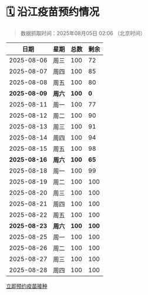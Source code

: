 # 🗓️ 沿江疫苗预约情况

> 数据抓取时间：2025年08月05日 02:06 （北京时间）

| 日期 | 星期 | 总数 | 剩余 |
|------|------|------|------|
| 2025-08-06 | 周三 | 100 | 72 |
| 2025-08-07 | 周四 | 100 | 85 |
| 2025-08-08 | 周五 | 100 | 80 |
| **2025-08-09** | **周六** | **100** | **0** |
| 2025-08-11 | 周一 | 100 | 77 |
| 2025-08-12 | 周二 | 100 | 90 |
| 2025-08-13 | 周三 | 100 | 91 |
| 2025-08-14 | 周四 | 100 | 94 |
| 2025-08-15 | 周五 | 100 | 98 |
| **2025-08-16** | **周六** | **100** | **65** |
| 2025-08-18 | 周一 | 100 | 99 |
| 2025-08-19 | 周二 | 100 | 100 |
| 2025-08-20 | 周三 | 100 | 100 |
| 2025-08-21 | 周四 | 100 | 100 |
| 2025-08-22 | 周五 | 100 | 100 |
| **2025-08-23** | **周六** | **100** | **100** |
| 2025-08-25 | 周一 | 100 | 100 |
| 2025-08-26 | 周二 | 100 | 100 |
| 2025-08-27 | 周三 | 100 | 100 |
| 2025-08-28 | 周四 | 100 | 100 |


<div class="button-container">
<a class="btn" href="http://yfzweb.ishequ.net/#/login" target="_blank">立即预约疫苗接种</a>
</div>
